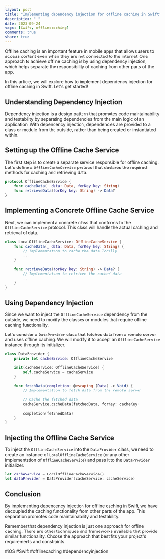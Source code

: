 ```yaml
---
layout: post
title: "Implementing dependency injection for offline caching in Swift"
description: " "
date: 2023-09-24
tags: [Swift, offlinecaching]
comments: true
share: true
---
```


Offline caching is an important feature in mobile apps that allows users to access content even when they are not connected to the internet. One approach to achieve offline caching is by using dependency injection, which helps separate the responsibility of caching from other parts of the app.

In this article, we will explore how to implement dependency injection for offline caching in Swift. Let's get started!

## Understanding Dependency Injection

Dependency injection is a design pattern that promotes code maintainability and testability by separating dependencies from the main logic of an application. With dependency injection, dependencies are provided to a class or module from the outside, rather than being created or instantiated within.

## Setting up the Offline Cache Service

The first step is to create a separate service responsible for offline caching. Let's define a `OfflineCacheService` protocol that declares the required methods for caching and retrieving data.

```swift
protocol OfflineCacheService {
    func cacheData(_ data: Data, forKey key: String)
    func retrieveData(forKey key: String) -> Data?
}
```

## Implementing a Concrete Offline Cache Service

Next, we can implement a concrete class that conforms to the `OfflineCacheService` protocol. This class will handle the actual caching and retrieval of data.

```swift
class LocalOfflineCacheService: OfflineCacheService {
    func cacheData(_ data: Data, forKey key: String) {
        // Implementation to cache the data locally
        ...
    }
    
    func retrieveData(forKey key: String) -> Data? {
        // Implementation to retrieve the cached data
        ...
    }
}
```

## Using Dependency Injection

Since we want to inject the `OfflineCacheService` dependency from the outside, we need to modify the classes or modules that require offline caching functionality.

Let's consider a `DataProvider` class that fetches data from a remote server and uses offline caching. We will modify it to accept an `OfflineCacheService` instance through its initializer.

```swift
class DataProvider {
    private let cacheService: OfflineCacheService
    
    init(cacheService: OfflineCacheService) {
        self.cacheService = cacheService
    }
    
    func fetchData(completion: @escaping (Data) -> Void) {
        // Implementation to fetch data from the remote server
        
        // Cache the fetched data
        cacheService.cacheData(fetchedData, forKey: cacheKey)
        
        completion(fetchedData)
    }
}
```

## Injecting the Offline Cache Service

To inject the `OfflineCacheService` into the `DataProvider` class, we need to create an instance of `LocalOfflineCacheService` (or any other implementation of `OfflineCacheService`) and pass it to the `DataProvider` initializer.

```swift
let cacheService = LocalOfflineCacheService()
let dataProvider = DataProvider(cacheService: cacheService)
```

## Conclusion

By implementing dependency injection for offline caching in Swift, we have decoupled the caching functionality from other parts of the app. This separation promotes code maintainability and testability.

Remember that dependency injection is just one approach for offline caching. There are other techniques and frameworks available that provide similar functionality. Choose the approach that best fits your project's requirements and constraints.

#iOS #Swift #offlinecaching #dependencyinjection